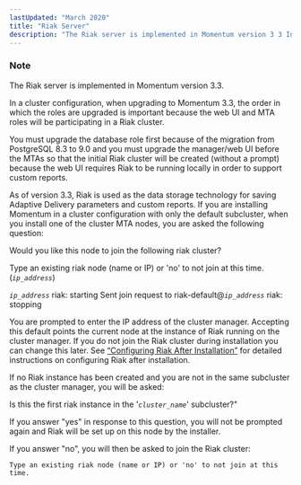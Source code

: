 ```yaml
---
lastUpdated: "March 2020"
title: "Riak Server"
description: "The Riak server is implemented in Momentum version 3 3 In a cluster configuration when upgrading to Momentum 3 3 the order in which the roles are upgraded is important because the web UI and MTA roles will be participating in a Riak cluster You must upgrade the database role..."
---
```


### Note

The Riak server is implemented in Momentum version 3.3.

In a cluster configuration, when upgrading to Momentum 3.3, the order in which the roles are upgraded is important because the web UI and MTA roles will be participating in a Riak cluster.

You must upgrade the database role first because of the migration from PostgreSQL 8.3 to 9.0 and you must upgrade the manager/web UI before the MTAs so that the initial Riak cluster will be created (without a prompt) because the web UI requires Riak to be running locally in order to support custom reports.

As of version 3.3, Riak is used as the data storage technology for saving Adaptive Delivery parameters and custom reports. If you are installing Momentum in a cluster configuration with only the default subcluster, when you install one of the cluster MTA nodes, you are asked the following question:

Would you like this node to join the following riak cluster?

Type an existing riak node (name or IP) or 'no' to not join at this time. (*`ip_address`*)

*`ip_address`*
riak: starting
Sent join request to riak-default@*`ip_address`*
riak: stopping

You are prompted to enter the IP address of the cluster manager. Accepting this default points the current node at the instance of Riak running on the cluster manager. If you do not join the Riak cluster during installation you can change this later. See [“Configuring Riak After Installation”](/momentum/3/3-reference/operations-riak#operations.riak.cluster.configuration.details) for detailed instructions on configuring Riak after installation.

If no Riak instance has been created and you are not in the same subcluster as the cluster manager, you will be asked:

Is this the first riak instance in the '*`cluster_name`*' subcluster?"

If you answer "yes" in response to this question, you will not be prompted again and Riak will be set up on this node by the installer.

If you answer "no", you will then be asked to join the Riak cluster:

`Type an existing riak node (name or IP) or 'no' to not join at this time.`
